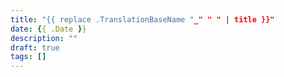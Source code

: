 ```yaml
---
title: "{{ replace .TranslationBaseName "_" " " | title }}"
date: {{ .Date }}
description: ""
draft: true
tags: []
---
```


<!--more-->

